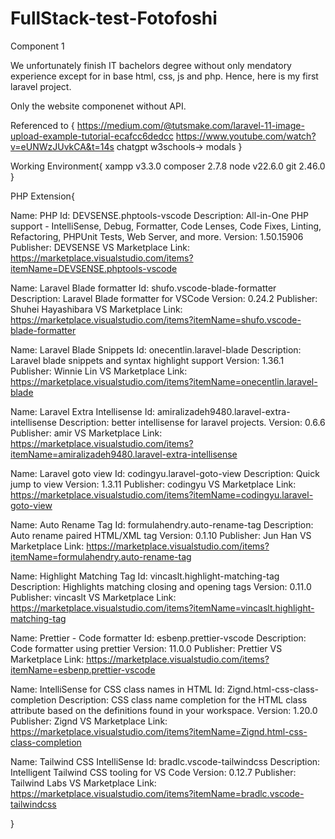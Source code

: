 # FullStack-test-Fotofoshi
Component 1

We unfortunately finish IT bachelors degree without only mendatory experience except for in base html, css, js and php. Hence, here is my first laravel project.

Only the website componenet without API.

Referenced to {
https://medium.com/@tutsmake.com/laravel-11-image-upload-example-tutorial-ecafcc6dedcc
https://www.youtube.com/watch?v=eUNWzJUvkCA&t=14s
chatgpt
w3schools-> modals
}

Working Environment{
xampp v3.3.0
composer 2.7.8
node v22.6.0
git 2.46.0
}

PHP Extension{

Name: PHP
Id: DEVSENSE.phptools-vscode
Description: All-in-One PHP support - IntelliSense, Debug, Formatter, Code Lenses, Code Fixes, Linting, Refactoring, PHPUnit Tests, Web Server, and more.
Version: 1.50.15906
Publisher: DEVSENSE
VS Marketplace Link: https://marketplace.visualstudio.com/items?itemName=DEVSENSE.phptools-vscode

Name: Laravel Blade formatter
Id: shufo.vscode-blade-formatter
Description: Laravel Blade formatter for VSCode
Version: 0.24.2
Publisher: Shuhei Hayashibara
VS Marketplace Link: https://marketplace.visualstudio.com/items?itemName=shufo.vscode-blade-formatter

Name: Laravel Blade Snippets
Id: onecentlin.laravel-blade
Description: Laravel blade snippets and syntax highlight support
Version: 1.36.1
Publisher: Winnie Lin
VS Marketplace Link: https://marketplace.visualstudio.com/items?itemName=onecentlin.laravel-blade

Name: Laravel Extra Intellisense
Id: amiralizadeh9480.laravel-extra-intellisense
Description: better intellisense for laravel projects.
Version: 0.6.6
Publisher: amir
VS Marketplace Link: https://marketplace.visualstudio.com/items?itemName=amiralizadeh9480.laravel-extra-intellisense

Name: Laravel goto view
Id: codingyu.laravel-goto-view
Description: Quick jump to view
Version: 1.3.11
Publisher: codingyu
VS Marketplace Link: https://marketplace.visualstudio.com/items?itemName=codingyu.laravel-goto-view

Name: Auto Rename Tag
Id: formulahendry.auto-rename-tag
Description: Auto rename paired HTML/XML tag
Version: 0.1.10
Publisher: Jun Han
VS Marketplace Link: https://marketplace.visualstudio.com/items?itemName=formulahendry.auto-rename-tag

Name: Highlight Matching Tag
Id: vincaslt.highlight-matching-tag
Description: Highlights matching closing and opening tags
Version: 0.11.0
Publisher: vincaslt
VS Marketplace Link: https://marketplace.visualstudio.com/items?itemName=vincaslt.highlight-matching-tag

Name: Prettier - Code formatter
Id: esbenp.prettier-vscode
Description: Code formatter using prettier
Version: 11.0.0
Publisher: Prettier
VS Marketplace Link: https://marketplace.visualstudio.com/items?itemName=esbenp.prettier-vscode

Name: IntelliSense for CSS class names in HTML
Id: Zignd.html-css-class-completion
Description: CSS class name completion for the HTML class attribute based on the definitions found in your workspace.
Version: 1.20.0
Publisher: Zignd
VS Marketplace Link: https://marketplace.visualstudio.com/items?itemName=Zignd.html-css-class-completion

Name: Tailwind CSS IntelliSense
Id: bradlc.vscode-tailwindcss
Description: Intelligent Tailwind CSS tooling for VS Code
Version: 0.12.7
Publisher: Tailwind Labs
VS Marketplace Link: https://marketplace.visualstudio.com/items?itemName=bradlc.vscode-tailwindcss

}


